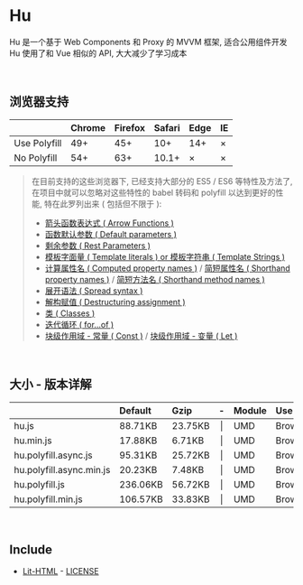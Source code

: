 # Hu
Hu 是一个基于 Web Components 和 Proxy 的 MVVM 框架, 适合公用组件开发<br>
Hu 使用了和 Vue 相似的 API, 大大减少了学习成本

<br>

## 浏览器支持

|              | Chrome | Firefox | Safari | Edge | IE |
| :-           | :-     | :-      | :-     | :-   | :- |
| Use Polyfill | 49+    | 45+     | 10+    | 14+  | ×  |
| No Polyfill  | 54+    | 63+     | 10.1+  | ×    | ×  |

> 在目前支持的这些浏览器下, 已经支持大部分的 ES5 / ES6 等特性及方法了,<br>
> 在项目中就可以忽略对这些特性的 babel 转码和 polyfill 以达到更好的性能, 特在此罗列出来 ( 包括但不限于 ): <br>
  > - [箭头函数表达式 ( Arrow Functions )](https://developer.mozilla.org/zh-CN/docs/Web/JavaScript/Reference/Functions/Arrow_functions)
  > - [函数默认参数 ( Default parameters )](https://developer.mozilla.org/zh-CN/docs/Web/JavaScript/Reference/Functions/Default_parameters)
  > - [剩余参数 ( Rest Parameters )](https://developer.mozilla.org/zh-CN/docs/Web/JavaScript/Reference/Functions/Rest_parameters)
  > - [模板字面量 ( Template literals ) or 模板字符串 ( Template Strings )](https://developer.mozilla.org/zh-CN/docs/Web/JavaScript/Reference/template_strings)
  > - [计算属性名 ( Computed property names )](https://developer.mozilla.org/zh-CN/docs/Web/JavaScript/Reference/Operators/Object_initializer#计算属性名) / [简短属性名 ( Shorthand property names )](https://developer.mozilla.org/zh-CN/docs/Web/JavaScript/Reference/Operators/Object_initializer#属性定义) / [简短方法名 ( Shorthand method names )](https://developer.mozilla.org/zh-CN/docs/Web/JavaScript/Reference/Operators/Object_initializer#方法定义)
  > - [展开语法 ( Spread syntax )](https://developer.mozilla.org/zh-CN/docs/Web/JavaScript/Reference/Operators/Spread_syntax)
  > - [解构赋值 ( Destructuring assignment )](https://developer.mozilla.org/zh-CN/docs/Web/JavaScript/Reference/Operators/Destructuring_assignment)
  > - [类 ( Classes )](https://developer.mozilla.org/zh-CN/docs/Web/JavaScript/Reference/Classes)
  > - [迭代循环 ( for...of )](https://developer.mozilla.org/zh-CN/docs/Web/JavaScript/Reference/Statements/for...of)
  > - [块级作用域 - 常量 ( Const )](https://developer.mozilla.org/zh-CN/docs/Web/JavaScript/Reference/Statements/const) / [块级作用域 - 变量 ( Let )](https://developer.mozilla.org/zh-CN/docs/Web/JavaScript/Reference/Statements/let)

<br>

## 大小 - 版本详解
|                          | Default | Gzip   | -   | Module | Use in | Description |
| :-                       | :-      | :-     | :-: | :-     | :-     | :-          |
| hu.js                    | 88.71KB | 23.75KB | \| | UMD | Browser | |
| hu.min.js                | 17.88KB | 6.71KB | \| | UMD | Browser | |
| hu.polyfill.async.js     | 95.31KB | 25.72KB | \| | UMD | Browser | |
| hu.polyfill.async.min.js | 20.23KB | 7.48KB | \| | UMD | Browser | |
| hu.polyfill.js           | 236.06KB | 56.72KB | \| | UMD | Browser | |
| hu.polyfill.min.js       | 106.57KB | 33.83KB | \| | UMD | Browser | |

<br>

## Include
  - [Lit-HTML](https://github.com/Polymer/lit-html) \- [LICENSE](https://github.com/Polymer/lit-html/blob/master/LICENSE)